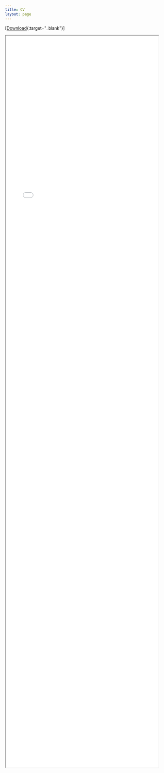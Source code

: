 ```yaml
---
title: CV
layout: page
---
```


[[Download](assets/cv/CV_SeongtaekLim.pdf){:target="_blank"}]

<div class="row">
  <div class="col-md-10 col-sm-12">
    <iframe width="100%" style="height: 60vh; max-height: initial" src="{{ site.url }}/assets/cv/CV_SeongtaekLim.pdf"></iframe>
  </div>
</div>
